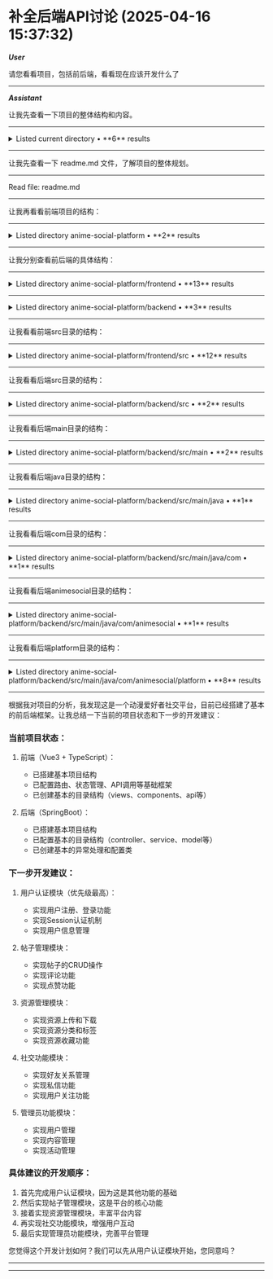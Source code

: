<!-- Generated by SpecStory -->

# 补全后端API讨论 (2025-04-16 15:37:32)

_**User**_

请您看看项目，包括前后端，看看现在应该开发什么了

---

_**Assistant**_

让我先查看一下项目的整体结构和内容。


---

<details>
            <summary>Listed current directory • **6** results</summary>
        
| Name |
|-------|
| 📁 `.git` |
| 📄 `readme.md` |
| 📁 `anime-social-platform` |
| 📄 `Result返回类格式.md` |
| 📁 `.vscode` |
| 📁 `.cursor` |

</details>

---

让我先查看一下 readme.md 文件，了解项目的整体规划。


---

Read file: readme.md

---

让我再看看前端项目的结构：



---

<details>
            <summary>Listed directory anime-social-platform • **2** results</summary>
        
| Name |
|-------|
| 📁 `backend` |
| 📁 `frontend` |

</details>

---

让我分别查看前后端的具体结构：



---

<details>
            <summary>Listed directory anime-social-platform/frontend • **13** results</summary>
        
| Name |
|-------|
| 📄 `vite.config.ts` |
| 📄 `package-lock.json` |
| 📄 `package.json` |
| 📁 `node_modules` |
| 📄 `tsconfig.json` |
| 📄 `tsconfig.node.json` |
| 📁 `src` |
| 📁 `public` |
| 📁 `.vscode` |
| 📄 `README.md` |
| 📄 `tsconfig.app.json` |
| 📄 `index.html` |
| 📄 `.gitignore` |

</details>

---

<details>
            <summary>Listed directory anime-social-platform/backend • **3** results</summary>
        
| Name |
|-------|
| 📄 `pom.xml` |
| 📁 `target` |
| 📁 `src` |

</details>

---

让我看看前端src目录的结构：




---

<details>
            <summary>Listed directory anime-social-platform/frontend/src • **12** results</summary>
        
| Name |
|-------|
| 📁 `api` |
| 📁 `types` |
| 📁 `views` |
| 📁 `stores` |
| 📁 `utils` |
| 📄 `vite-env.d.ts` |
| 📄 `App.vue` |
| 📄 `main.ts` |
| 📁 `router` |
| 📁 `components` |
| 📁 `assets` |
| 📄 `style.css` |

</details>

---

让我看看后端src目录的结构：




---

<details>
            <summary>Listed directory anime-social-platform/backend/src • **2** results</summary>
        
| Name |
|-------|
| 📁 `test` |
| 📁 `main` |

</details>

---

让我看看后端main目录的结构：





---

<details>
            <summary>Listed directory anime-social-platform/backend/src/main • **2** results</summary>
        
| Name |
|-------|
| 📁 `resources` |
| 📁 `java` |

</details>

---

让我看看后端java目录的结构：






---

<details>
            <summary>Listed directory anime-social-platform/backend/src/main/java • **1** results</summary>
        
| Name |
|-------|
| 📁 `com` |

</details>

---

让我看看后端com目录的结构：








---

<details>
            <summary>Listed directory anime-social-platform/backend/src/main/java/com • **1** results</summary>
        
| Name |
|-------|
| 📁 `animesocial` |

</details>

---

让我看看后端animesocial目录的结构：













---

<details>
            <summary>Listed directory anime-social-platform/backend/src/main/java/com/animesocial • **1** results</summary>
        
| Name |
|-------|
| 📁 `platform` |

</details>

---

让我看看后端platform目录的结构：
















---

<details>
            <summary>Listed directory anime-social-platform/backend/src/main/java/com/animesocial/platform • **8** results</summary>
        
| Name |
|-------|
| 📁 `dto` |
| 📁 `repository` |
| 📁 `controller` |
| 📁 `service` |
| 📁 `model` |
| 📄 `PlatformApplication.java` |
| 📁 `exception` |
| 📁 `config` |

</details>

---

根据我对项目的分析，我发现这是一个动漫爱好者社交平台，目前已经搭建了基本的前后端框架。让我总结一下当前的项目状态和下一步的开发建议：

### 当前项目状态：
1. 前端（Vue3 + TypeScript）：
   - 已搭建基本项目结构
   - 已配置路由、状态管理、API调用等基础框架
   - 已创建基本的目录结构（views、components、api等）

2. 后端（SpringBoot）：
   - 已搭建基本项目结构
   - 已配置基本的目录结构（controller、service、model等）
   - 已创建基本的异常处理和配置类

### 下一步开发建议：

1. 用户认证模块（优先级最高）：
   - 实现用户注册、登录功能
   - 实现Session认证机制
   - 实现用户信息管理

2. 帖子管理模块：
   - 实现帖子的CRUD操作
   - 实现评论功能
   - 实现点赞功能

3. 资源管理模块：
   - 实现资源上传和下载
   - 实现资源分类和标签
   - 实现资源收藏功能

4. 社交功能模块：
   - 实现好友关系管理
   - 实现私信功能
   - 实现用户关注功能

5. 管理员功能模块：
   - 实现用户管理
   - 实现内容管理
   - 实现活动管理

### 具体建议的开发顺序：

1. 首先完成用户认证模块，因为这是其他功能的基础
2. 然后实现帖子管理模块，这是平台的核心功能
3. 接着实现资源管理模块，丰富平台内容
4. 再实现社交功能模块，增强用户互动
5. 最后实现管理员功能模块，完善平台管理

您觉得这个开发计划如何？我们可以先从用户认证模块开始，您同意吗？

---



---

